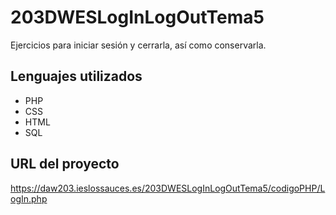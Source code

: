 # 203DWESLogInLogOutTema5

Ejercicios para iniciar sesión y cerrarla, así como conservarla.

## Lenguajes utilizados
* PHP
* CSS
* HTML
* SQL

## URL del proyecto
https://daw203.ieslossauces.es/203DWESLogInLogOutTema5/codigoPHP/LogIn.php
